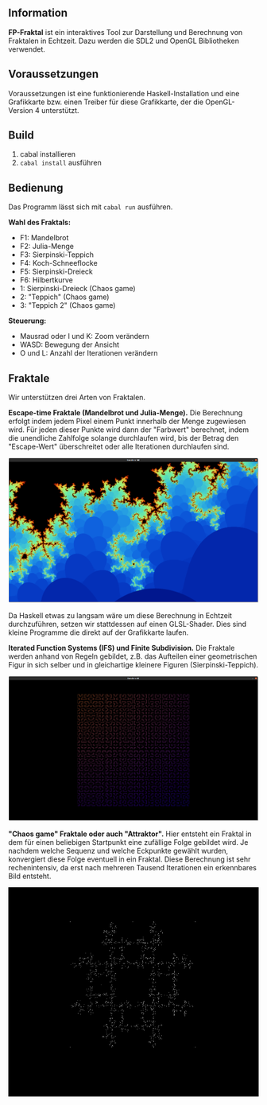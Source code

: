 ## Information

**FP-Fraktal** ist ein interaktives Tool zur Darstellung und Berechnung von Fraktalen in Echtzeit. Dazu werden die SDL2 und OpenGL Bibliotheken verwendet.

## Voraussetzungen

Voraussetzungen ist eine funktionierende Haskell-Installation und eine Grafikkarte bzw. einen Treiber für diese Grafikkarte, der die OpenGL-Version 4 unterstützt.

## Build

1. cabal installieren
2. `cabal install` ausführen

## Bedienung

Das Programm lässt sich mit `cabal run` ausführen.

**Wahl des Fraktals:**

* F1: Mandelbrot
* F2: Julia-Menge
* F3: Sierpinski-Teppich
* F4: Koch-Schneeflocke
* F5: Sierpinski-Dreieck
* F6: Hilbertkurve
* 1: Sierpinski-Dreieck (Chaos game)
* 2: "Teppich" (Chaos game)
* 3: "Teppich 2" (Chaos game)

**Steuerung:**

* Mausrad oder I und K: Zoom verändern
* WASD: Bewegung der Ansicht
* O und L: Anzahl der Iterationen verändern

## Fraktale

Wir unterstützen drei Arten von Fraktalen.

**Escape-time Fraktale (Mandelbrot und Julia-Menge).** Die Berechnung erfolgt indem jedem Pixel einem Punkt innerhalb der Menge zugewiesen wird. Für jeden dieser Punkte wird dann der "Farbwert" berechnet, indem die unendliche Zahlfolge solange durchlaufen wird, bis der Betrag den "Escape-Wert" überschreitet oder alle Iterationen durchlaufen sind.

![](screenshots/mandelbrot.png)

Da Haskell etwas zu langsam wäre um diese Berechnung in Echtzeit durchzuführen, setzen wir stattdessen auf einen GLSL-Shader. Dies sind kleine Programme die direkt auf der Grafikkarte laufen.

**Iterated Function Systems (IFS) und Finite Subdivision.** Die Fraktale werden anhand von Regeln gebildet, z.B. das Aufteilen einer geometrischen Figur in sich selber und in gleichartige kleinere Figuren (Sierpinski-Teppich).

![](screenshots/hilbert.png)

**"Chaos game" Fraktale oder auch "Attraktor".** Hier entsteht ein Fraktal in dem für einen beliebigen Startpunkt eine zufällige Folge gebildet wird. Je nachdem welche Sequenz und welche Eckpunkte gewählt wurden, konvergiert diese Folge eventuell in ein Fraktal. Diese Berechnung ist sehr rechenintensiv, da erst nach mehreren Tausend Iterationen ein erkennbares Bild entsteht.

![](screenshots/chaos.png)
